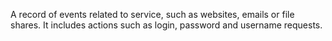 A record of events related to service, such as websites, emails or file shares. It includes actions such as login, password and username requests.